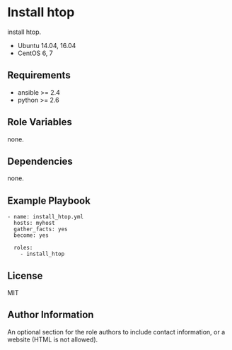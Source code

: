 
Install htop
=========

install htop.

* Ubuntu 14.04, 16.04
* CentOS 6, 7

Requirements
------------

* ansible >= 2.4
* python >= 2.6

Role Variables
--------------

none.


Dependencies
------------

none.

Example Playbook
----------------

```
- name: install_htop.yml
  hosts: myhost
  gather_facts: yes
  become: yes

  roles:
    - install_htop
```

License
-------

MIT

Author Information
------------------

An optional section for the role authors to include contact information, or a website (HTML is not allowed).
